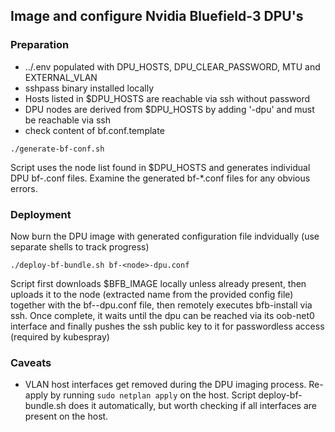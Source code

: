 ## Image and configure Nvidia Bluefield-3 DPU's

### Preparation

- ../.env populated with DPU_HOSTS, DPU_CLEAR_PASSWORD, MTU and EXTERNAL_VLAN
- sshpass binary installed locally
- Hosts listed in $DPU_HOSTS are reachable via ssh without password
- DPU nodes are derived from $DPU_HOSTS by adding '-dpu' and must be reachable via ssh
- check content of bf.conf.template

```
./generate-bf-conf.sh
```

Script uses the node list found in $DPU_HOSTS and generates individual DPU bf-<node-dpu>.conf files. 
Examine the generated bf-*.conf files for any obvious errors.

### Deployment

Now burn the DPU image with generated configuration file indvidually (use separate shells to track progress)

```
./deploy-bf-bundle.sh bf-<node>-dpu.conf
```

Script first downloads $BFB_IMAGE locally unless already present, then uploads it to the node (extracted name
from the provided config file) together with the bf-<node>-dpu.conf file, then remotely executes bfb-install via
ssh. Once complete, it waits until the dpu can be reached via its oob-net0 interface and finally pushes the ssh public
key to it for passwordless access (required by kubespray)

### Caveats

- VLAN host interfaces get removed during the DPU imaging process. Re-apply by running `sudo netplan apply` on the 
host. Script deploy-bf-bundle.sh does it automatically, but worth checking if all interfaces are present on the host.

